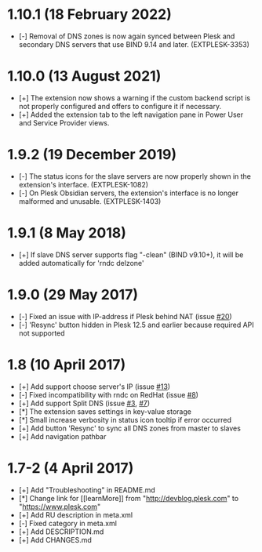 # 1.10.1 (18 February 2022)

* [-] Removal of DNS zones is now again synced between Plesk and secondary DNS servers that use BIND 9.14 and later. (EXTPLESK-3353)

# 1.10.0 (13 August 2021)

* [+] The extension now shows a warning if the custom backend script is not properly configured and offers to configure it if necessary.
* [+] Added the extension tab to the left navigation pane in Power User and Service Provider views.

# 1.9.2 (19 December 2019)

* [-] The status icons for the slave servers are now properly shown in the extension's interface. (EXTPLESK-1082)
* [-] On Plesk Obsidian servers, the extension's interface is no longer malformed and unusable. (EXTPLESK-1403)

# 1.9.1 (8 May 2018)

* [+] If slave DNS server supports flag "-clean" (BIND v9.10+), it will be added automatically for 'rndc delzone'

# 1.9.0 (29 May 2017)

* [-] Fixed an issue with IP-address if Plesk behind NAT (issue [#20](https://github.com/plesk/ext-slave-dns-manager/issues/20))
* [-] 'Resync' button hidden in Plesk 12.5 and earlier because required API not supported

# 1.8 (10 April 2017)

* [+] Add support choose server's IP (issue [#13](https://github.com/plesk/ext-slave-dns-manager/issues/13))
* [-] Fixed incompatibility with rndc on RedHat (issue [#8](https://github.com/plesk/ext-slave-dns-manager/issues/8))
* [+] Add support Split DNS (issue [#3](https://github.com/plesk/ext-slave-dns-manager/issues/3), [#7](https://github.com/plesk/ext-slave-dns-manager/issues/7))
* [*] The extension saves settings in key-value storage
* [*] Small increase verbosity in status icon tooltip if error occurred
* [+] Add button 'Resync' to sync all DNS zones from master to slaves
* [+] Add navigation pathbar

# 1.7-2 (4 April 2017)

* [+] Add "Troubleshooting" in README.md
* [*] Change link for [[learnMore]] from "http://devblog.plesk.com" to "https://www.plesk.com"
* [+] Add RU description in meta.xml
* [-] Fixed category in meta.xml
* [+] Add DESCRIPTION.md
* [+] Add CHANGES.md

